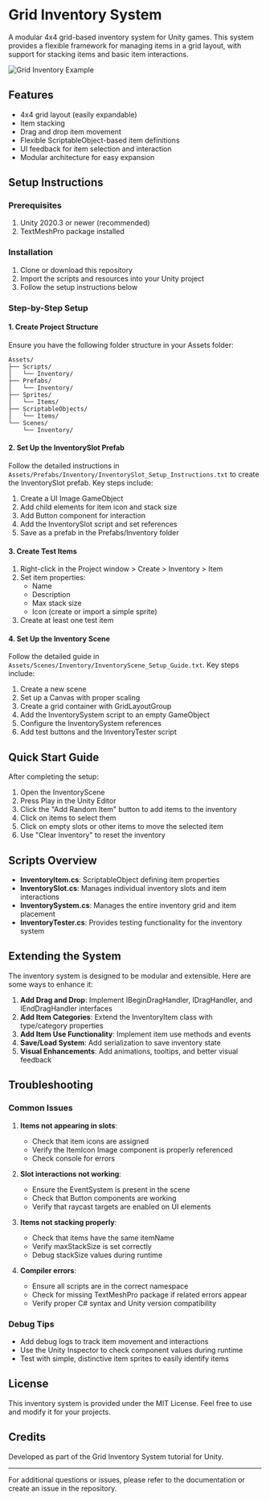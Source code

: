 # Grid Inventory System

A modular 4x4 grid-based inventory system for Unity games. This system provides a flexible framework for managing items in a grid layout, with support for stacking items and basic item interactions.

![Grid Inventory Example](https://via.placeholder.com/400x300.png?text=Grid+Inventory+System)

## Features

- 4x4 grid layout (easily expandable)
- Item stacking
- Drag and drop item movement
- Flexible ScriptableObject-based item definitions
- UI feedback for item selection and interaction
- Modular architecture for easy expansion

## Setup Instructions

### Prerequisites

1. Unity 2020.3 or newer (recommended)
2. TextMeshPro package installed

### Installation

1. Clone or download this repository
2. Import the scripts and resources into your Unity project
3. Follow the setup instructions below

### Step-by-Step Setup

#### 1. Create Project Structure

Ensure you have the following folder structure in your Assets folder:

```
Assets/
├── Scripts/
│   └── Inventory/
├── Prefabs/
│   └── Inventory/
├── Sprites/
│   └── Items/
├── ScriptableObjects/
│   └── Items/
└── Scenes/
    └── Inventory/
```

#### 2. Set Up the InventorySlot Prefab

Follow the detailed instructions in `Assets/Prefabs/Inventory/InventorySlot_Setup_Instructions.txt` to create the InventorySlot prefab. Key steps include:

1. Create a UI Image GameObject
2. Add child elements for item icon and stack size
3. Add Button component for interaction
4. Add the InventorySlot script and set references
5. Save as a prefab in the Prefabs/Inventory folder

#### 3. Create Test Items

1. Right-click in the Project window > Create > Inventory > Item
2. Set item properties:
   - Name
   - Description
   - Max stack size
   - Icon (create or import a simple sprite)
3. Create at least one test item

#### 4. Set Up the Inventory Scene

Follow the detailed guide in `Assets/Scenes/Inventory/InventoryScene_Setup_Guide.txt`. Key steps include:

1. Create a new scene
2. Set up a Canvas with proper scaling
3. Create a grid container with GridLayoutGroup
4. Add the InventorySystem script to an empty GameObject
5. Configure the InventorySystem references
6. Add test buttons and the InventoryTester script

## Quick Start Guide

After completing the setup:

1. Open the InventoryScene
2. Press Play in the Unity Editor
3. Click the "Add Random Item" button to add items to the inventory
4. Click on items to select them
5. Click on empty slots or other items to move the selected item
6. Use "Clear Inventory" to reset the inventory

## Scripts Overview

- **InventoryItem.cs**: ScriptableObject defining item properties
- **InventorySlot.cs**: Manages individual inventory slots and item interactions
- **InventorySystem.cs**: Manages the entire inventory grid and item placement
- **InventoryTester.cs**: Provides testing functionality for the inventory system

## Extending the System

The inventory system is designed to be modular and extensible. Here are some ways to enhance it:

1. **Add Drag and Drop**: Implement IBeginDragHandler, IDragHandler, and IEndDragHandler interfaces
2. **Add Item Categories**: Extend the InventoryItem class with type/category properties
3. **Add Item Use Functionality**: Implement item use methods and events
4. **Save/Load System**: Add serialization to save inventory state
5. **Visual Enhancements**: Add animations, tooltips, and better visual feedback

## Troubleshooting

### Common Issues

1. **Items not appearing in slots**:
   - Check that item icons are assigned
   - Verify the ItemIcon Image component is properly referenced
   - Check console for errors

2. **Slot interactions not working**:
   - Ensure the EventSystem is present in the scene
   - Check that Button components are working
   - Verify that raycast targets are enabled on UI elements

3. **Items not stacking properly**:
   - Check that items have the same itemName
   - Verify maxStackSize is set correctly
   - Debug stackSize values during runtime

4. **Compiler errors**:
   - Ensure all scripts are in the correct namespace
   - Check for missing TextMeshPro package if related errors appear
   - Verify proper C# syntax and Unity version compatibility

### Debug Tips

- Add debug logs to track item movement and interactions
- Use the Unity Inspector to check component values during runtime
- Test with simple, distinctive item sprites to easily identify items

## License

This inventory system is provided under the MIT License. Feel free to use and modify it for your projects.

## Credits

Developed as part of the Grid Inventory System tutorial for Unity.

---

For additional questions or issues, please refer to the documentation or create an issue in the repository.

